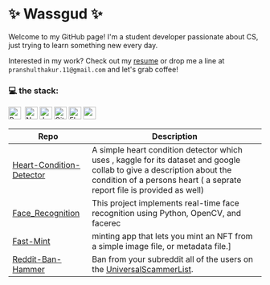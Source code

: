 #                                                              ✨ Wassgud ✨

Welcome to my GitHub page! I'm a student developer passionate about CS, just trying to learn something new every day.

Interested in my work? Check out my [resume](https://drive.google.com/file/d/1rrQxfAjuTFCllX4JHh1zR2XDxqh67xmZ/view?usp=sharing) or drop me a line at `pranshulthakur.11@gmail.com` and let's grab coffee!

### 💻 the stack: 
[<img src="https://img.shields.io/badge/-Python-3670A0?style=for-the-badge&logo=python&logoColor=ffdd54" alt="Python" title="Python" height="25"/>](https://www.python.org/)&nbsp;
[<img src="https://img.shields.io/badge/-NoSQL-4DB33D?style=for-the-badge&logo=mongodb&logoColor=white" alt="NoSQL" title="NoSQL" height="25"/>](https://www.mongodb.com/)
[<img src="https://img.shields.io/badge/-JavaScript-F7DF1E?style=for-the-badge&logo=javascript&logoColor=black" alt="JavaScript" title="JavaScript" height="25"/>](https://developer.mozilla.org/en-US/docs/Web/JavaScript)
[<img src="https://img.shields.io/badge/-Git-F05032?style=for-the-badge&logo=git&logoColor=white" alt="Git" title="Git" height="25"/>](https://git-scm.com/)
[<img src="https://img.shields.io/badge/-Flutter-02569B?style=for-the-badge&logo=flutter&logoColor=white" alt="Flutter" title="Flutter" height="25"/>](https://flutter.dev/)
[<img src="https://img.shields.io/badge/-npm-CB3837?style=for-the-badge&logo=npm&logoColor=white" alt="npm" title="npm" height="25"/>](https://www.npmjs.com/)


| Repo      | Description |
| ----------- | ----------- |
| [Heart-Condition-Detector](https://github.com/Pranshul-Thakur/Heart-Condition-Detector) | A simple heart condition detector which uses , kaggle for its dataset and google collab to give a description about the condition of a persons heart ( a seprate report file is provided as well)|
| [Face_Recognition](https://github.com/Pranshul-Thakur/Face_Recognition) | This project implements real-time face recognition using Python, OpenCV, and facerec|
| [Fast-Mint](https://github.com/Pranshul-Thakur/Fast-Mint) |minting app that lets you mint an NFT from a simple image file, or metadata file.]
| [Reddit-Ban-Hammer](https://github.com/Pranshul-Thakur/Reddit-Ban-Hammer) | Ban from your subreddit all of the users on the [UniversalScammerList](https://www.reddit.com/r/UniversalScammerList/wiki/banlist/). | 
<!--

